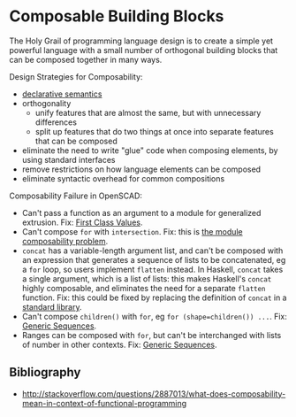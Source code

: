 # Composable Building Blocks

The Holy Grail of programming language design
is to create a simple yet powerful language
with a small number of orthogonal building blocks
that can be composed together in many ways.

Design Strategies for Composability:
* [declarative semantics](Declarative_Semantics.md)
* orthogonality
  * unify features that are almost the same, but with unnecessary differences
  * split up features that do two things at once into separate features that can be composed
* eliminate the need to write "glue" code when composing elements, by using standard interfaces
* remove restrictions on how language elements can be composed
* eliminate syntactic overhead for common compositions

Composability Failure in OpenSCAD:
* Can't pass a function as an argument to a module for generalized extrusion.
  Fix: [First Class Values](First_Class_Values.md).
* Can't compose `for` with `intersection`.
  Fix: this is [the module composability problem](Functions.md#fixing-the-module-composability-problem).
* `concat` has a variable-length argument list, and can't be composed with an expression that generates a sequence of lists to be concatenated, eg a `for` loop, so users implement `flatten` instead. In Haskell, `concat` takes a single argument, which is a list of lists: this makes Haskell's `concat` highly composable, and eliminates the need for a separate `flatten` function. Fix: this could be fixed by replacing the definition of `concat`
  in a [standard library](Standard_Libraries.md).
* Can't compose `children()` with `for`, eg `for (shape=children()) ...`.
  Fix: [Generic Sequences](Sequences.md).
* Ranges can be composed with `for`, but can't be interchanged with lists of number
  in other contexts. Fix: [Generic Sequences](Sequences.md).

## Bibliography
* http://stackoverflow.com/questions/2887013/what-does-composability-mean-in-context-of-functional-programming
